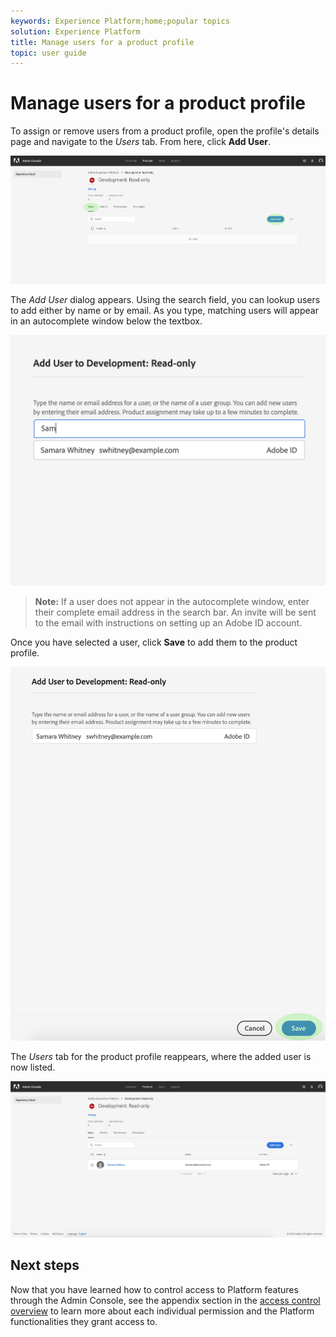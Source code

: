 ```yaml
---
keywords: Experience Platform;home;popular topics
solution: Experience Platform
title: Manage users for a product profile
topic: user guide
---
```


# Manage users for a product profile

To assign or remove users from a product profile, open the profile's details page and navigate to the *Users* tab. From here, click **Add User**.

![add-users-button](../images/add-users-button.png)

The *Add User* dialog appears. Using the search field, you can lookup users to add either by name or by email. As you type, matching users will appear in an autocomplete window below the textbox.

![add-user-autocomplete](../images/add-user-autocomplete.png)

> **Note:** If a user does not appear in the autocomplete window, enter their complete email address in the search bar. An invite will be sent to the email with instructions on setting up an Adobe ID account.

Once you have selected a user, click **Save** to add them to the product profile.

![add-user-save](../images/add-user-save.png)

The *Users* tab for the product profile reappears, where the added user is now listed.

![user-added](../images/user-added.png)

## Next steps

 Now that you have learned how to control access to Platform features through the Admin Console, see the appendix section in the [access control overview](../home.md) to learn more about each individual permission and the Platform functionalities they grant access to.